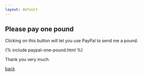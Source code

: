```yaml
---
layout: default
---
```


## Please pay one pound

Clicking on this button will let you use PayPal to send me a pound.

{% include paypal-one-pound.html %}

Thank you very much.

[back](./)